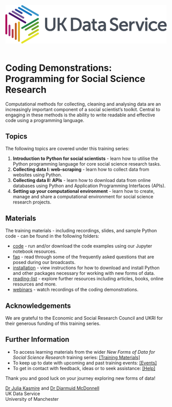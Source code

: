 ![UKDS Logo](./code/images/UKDS_Logos_Col_Grey_300dpi.png)<br>
<br>
# Coding Demonstrations: Programming for Social Science Research

Computational methods for collecting, cleaning and analysing data are an increasingly important component of a social scientist’s toolkit. Central to engaging in these methods is the ability to write readable and effective code using a programming language.

## Topics

The following topics are covered under this training series:
1. **Introduction to Python for social scientists** - learn how to utilise the Python programming language for core social science research tasks.
2. **Collecting data I: web-scraping** - learn how to collect data from websites using Python.  
3. **Collecting data II: APIs** - learn how to download data from online databases using Python and Application Programming Interfaces (APIs).
4. **Setting up your computational environment** - learn how to create, manage and share a computational environment for social science research projects.

## Materials

The training materials - including recordings, slides, and sample Python code - can be found in the following folders:
* [code](./code) - run and/or download the code examples using our Jupyter notebook resources.
* [faq](./faq) - read through some of the frequently asked questions that are posed during our broadcasts.
* [installation](./installation) - view instructions for how to download and install Python and other packages necessary for working with new forms of data.
* [reading-list](./reading-list) - explore further resources including articles, books, online resources and more.
* [webinars](./webinars) - watch recordings of the coding demonstrations.

## Acknowledgements

We are grateful to the Economic and Social Research Council and UKRI for their generous funding of this training series.

## Further Information

* To access learning materials from the wider *New Forms of Data for Social Science Research* training series: <a href="https://github.com/UKDataServiceOpen/new-forms-of-data" target=_blank>[Training Materials]</a>
* To keep up to date with upcoming and past training events: <a href="https://ukdataservice.ac.uk/news-and-events/events" target=_blank>[Events]</a>
* To get in contact with feedback, ideas or to seek assistance: <a href="https://ukdataservice.ac.uk/help.aspx" target=_blank>[Help]</a>

Thank you and good luck on your journey exploring new forms of data! <br>

<a href="https://www.research.manchester.ac.uk/portal/julia.kasmire.html" target=_blank>Dr Julia Kasmire</a> and <a href="https://www.research.manchester.ac.uk/portal/diarmuid.mcdonnell.html" target=_blank>Dr Diarmuid McDonnell</a> <br />
UK Data Service  <br />
University of Manchester <br />

